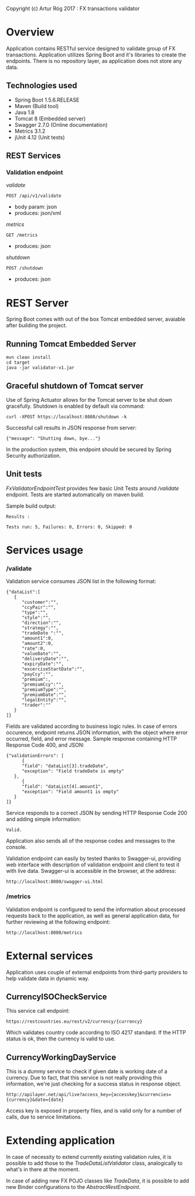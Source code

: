Copyright (c) Artur Róg 2017 : FX transactions validator

# Overview

Application contains RESTful service designed to validate group of FX transactions.
Application utilizes Spring Boot and it's libraries to create the endpoints. There is no repository layer, 
as application does not store any data.

## Technologies used

- Spring Boot 1.5.6.RELEASE
- Maven (Build tool)
- Java 1.8
- Tomcat 8 (Embedded server)
- Swagger 2.7.0 (Online documentation)
- Metrics 3.1.2
- jUnit 4.12 (Unit tests)

## REST Services

### Validation endpoint

*validate*
```
POST /api/v1/validate
```	
- body param: json
- produces: json/xml

*metrics*
```
GET /metrics
```	
- produces: json

*shutdown*
```
POST /shutdown
```	
- produces: json

# REST Server

Spring Boot comes with out of the box Tomcat embedded server, avaiable after building the project.

## Running Tomcat Embedded Server

```
mvn clean install
cd target
java -jar validator-v1.jar
```

## Graceful shutdown of Tomcat server

Use of Spring Actuator allows for the Tomcat server to be shut down gracefully. 
Shutdown is enabled by default via command:
```
curl -XPOST https://localhost:8080/shutdown -k
```
Successful call results in JSON response from server:
```
{"message": "Shutting down, bye..."}
```
In the production system, this endpoint should be secured by Spring Security authorization.

## Unit tests

*FxValidatorEndpointTest* provides few basic Unit Tests around */validate* endpoint.
Tests are started automatically on maven build.

Sample build output:

```
Results :

Tests run: 5, Failures: 0, Errors: 0, Skipped: 0
```

# Services usage

### /validate

Validation service consumes JSON list in the following format:

```
{"dataList":[  
   {  
      "customer":"",
      "ccyPair":"",
      "type":"",
      "style":"",
      "direction":"",
      "strategy":"",
      "tradeDate ":"",
      "amount1":0,
      "amount2":0,
      "rate":0,
      "valueDate":"",
      "deliveryDate":"",
      "expiryDate":"",
      "excerciseStartDate":"",
      "payCcy":"",
      "premium":,
      "premiumCcy":"",
      "premiumType":"",
      "premiumDate":"",
      "legalEntity":"",
      "trader":""
   }
]}
```

Fields are validated according to business logic rules. In case of errors occurence, endpoint returns JSON information,
with the object where error occurred, field, and error message. Sample response containing HTTP Response Code 400, and
JSON:

```
{"validationErrors": [
      {
      "field": "dataList[3].tradeDate",
      "exception": "Field tradeDate is empty"
   },
      {
      "field": "dataList[4].amount1",
      "exception": "Field amount1 is empty"
   }
]}
```

Service responds to a correct JSON by sending HTTP Response Code 200 and adding simple information:

```
Valid.
```

Application also sends all of the response codes and messages to the console. 

Validation endpoint can easily by tested thanks to Swagger-ui, providing web interface with description of validation endpoint
and client to test it with live data. Swagger-ui is accessible in the browser, at the address:
```
http://localhost:8080/swagger-ui.html
```

### /metrics

Validation endpoint is configured to send the information about processed requests back to the application, as well as general
application data, for further reviewing at the following endpoint:

```
http://localhost:8080/metrics
```

# External services

Application uses couple of external endpoints from third-party providers to help validate data in dynamic way. 

## CurrencyISOCheckService

This service call endpoint:

```
https://restcountries.eu/rest/v2/currency/{currency}
```

Which validates country code according to ISO 4217 standard. If the HTTP status is ok, then the currency is valid to use.

## CurrencyWorkingDayService

This is a dummy service to check if given date is working date of a currency. Due to fact, that this service is not really
providing this information, we're just checking for a success status in response object.

```
http://apilayer.net/api/live?access_key={accesskey}&currencies={currency}&date={date}
```

Access key is exposed in property files, and is valid only for a number of calls, due to service limitations. 

# Extending application

In case of necessity to extend currently existing validation rules, it is possible to add those to the *TradeDataListValidator* 
class, analogically to what's in there at the moment. 

In case of adding new FX POJO classes like *TradeData*, it is possible to add new Binder configurations to the *AbstractRestEndpoint*.

